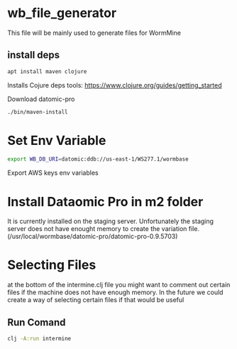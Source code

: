 # wb_file_generator
This file will be mainly used to generate files for WormMine

## install deps
```bash
apt install maven clojure
```

Installs Cojure deps tools: https://www.clojure.org/guides/getting_started

Download datomic-pro
```bash
./bin/maven-install
```



# Set Env Variable

```bash
export WB_DB_URI=datomic:ddb://us-east-1/WS277.1/wormbase
```

Export AWS keys env variables

# Install Dataomic Pro in m2 folder

It is currently installed on the staging server. Unfortunately the staging server does not have enought memory to create the variation file. (/usr/local/wormbase/datomic-pro/datomic-pro-0.9.5703)

# Selecting Files

at the bottom of the intermine.clj file you might want to comment out certain files if the machine does not have enough memory. In the future we could create a way of selecting certain files if that would be useful

## Run Comand

```bash
clj -A:run intermine
```

